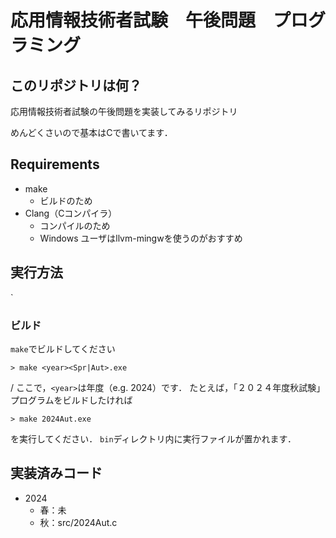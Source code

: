 # 応用情報技術者試験　午後問題　プログラミング

## このリポジトリは何？

応用情報技術者試験の午後問題を実装してみるリポジトリ

めんどくさいので基本はCで書いてます．

## Requirements

- make
  - ビルドのため
- Clang（Cコンパイラ）
  - コンパイルのため
  - Windows ユーザはllvm-mingwを使うのがおすすめ

## 実行方法
`
### ビルド

`make`でビルドしてください

```[shell]
> make <year><Spr|Aut>.exe
```
/
ここで，`<year>`は年度（e.g. 2024）です．
たとえば，「２０２４年度秋試験」プログラムをビルドしたければ
```[shell]
> make 2024Aut.exe
```
を実行してください．
`bin`ディレクトリ内に実行ファイルが置かれます．

## 実装済みコード

- 2024
  - 春：未
  - 秋：src/2024Aut.c